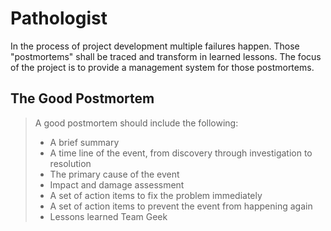 Pathologist
===========

In the process of project development multiple failures happen. Those "postmortems" shall be traced
and transform in learned lessons. The focus of the project is to provide a management system for those
postmortems.

The Good Postmortem
-------------------

> A good postmortem should include the following:
> * A brief summary
> * A time line of the event, from discovery through investigation to resolution
> * The primary cause of the event
> * Impact and damage assessment
> * A set of action items to fix the problem immediately
> * A set of action items to prevent the event from happening again
> * Lessons learned
Team Geek
